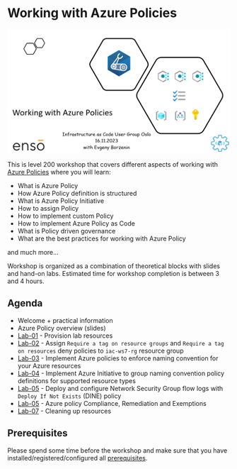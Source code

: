 # Working with Azure Policies

![logo](assets/images/logo.png)

This is level 200 workshop that covers different aspects of working with [Azure Policies](https://learn.microsoft.com/en-us/azure/governance/policy/overview) where you will learn:

- What is Azure Policy
- How Azure Policy definition is structured
- What is Azure Policy Initiative
- How to assign Policy
- How to implement custom Policy
- How to implement Azure Policy as Code
- What is Policy driven governance
- What are the best practices for working with Azure Policy

and much more...

Workshop is organized as a combination of theoretical blocks with slides and hand-on labs. Estimated time for workshop completion is between 3 and 4 hours.

## Agenda

- Welcome + practical information
- Azure Policy overview (slides)
- [Lab-01](labs/lab-01/index.md) - Provision lab resources
- [Lab-02](labs/lab-02/index.md) - Assign `Require a tag on resource groups` and `Require a tag on resources` deny policies to `iac-ws7-rg` resource group
- [Lab-03](labs/lab-03/index.md) - Implement Azure policies to enforce naming convention for your Azure resources 
- [Lab-04](labs/lab-04/index.md) - Implement Azure Initiative to group naming convention policy definitions for supported resource types
- [Lab-05](labs/lab-05/index.md) - Deploy and configure Network Security Group flow logs with `Deploy If Not Exists` (DINE) policy
- [Lab-05](labs/lab-06/index.md) - Azure policy Compliance, Remediation and Exemptions
- [Lab-07](labs/lab-07/index.md) - Cleaning up resources


## Prerequisites

Please spend some time before the workshop and make sure that you have installed/registered/configured all [prerequisites](./prerequisites.md).